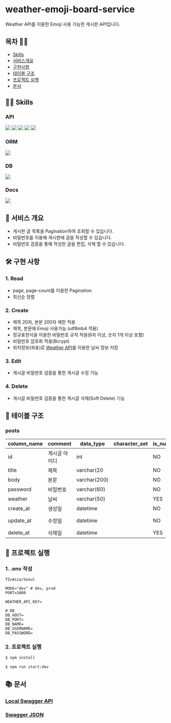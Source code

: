 # weather-emoji-board-service

Weather API를 이용한 Emoji 사용 가능한 게시판 API입니다.

## 목차 🙇‍♂️

- [Skills](#👨‍🔧-skills)
- [서비스개요](#📑-서비스-개요)
- [구현사항](#🛠-구현-사항)
- [테이블 구조](#🚧-테이블-구조)
- [프로젝트 실행](#🚀-프로젝트-실행)
- [문서](#📚-문서)


## 👨‍🔧 Skills

### API

<img src="https://img.shields.io/badge/node-16.17.0-339933?logo=node.js"> 
<img src="https://img.shields.io/badge/TypeScript-4.4.5-3178C6?logo=typescript"> 
<img src="https://img.shields.io/badge/NestJS-9.0.0-E0234E?logo=NestJS">
<img src="https://img.shields.io/badge/bcrypt-5.0.1-green">
<img src="https://img.shields.io/badge/@nestjs/axios-0.1.0-E0234E">

### ORM

<img src="https://img.shields.io/badge/TypeORM-0.3.9-orange">

### DB

<img src="https://img.shields.io/badge/MySQL-8.0.30-blue?logo=mysql">

### Docs

<img src="https://img.shields.io/badge/Swagger-6.1.0-green?logo=swagger">


## 📑 서비스 개요

- 게시판 글 목록을 Pagination하여 조회할 수 있습니다.
- 비밀번호를 이용해 게시판에 글을 작성할 수 있습니다.
- 비밀번호 검증을 통해 작성한 글을 편집, 삭제 할 수 있습니다.


## 🛠 구현 사항

### 1. Read

- page, page-count를 이용한 Pagination
- 최신순 정렬

### 2. Create

- 제목 20자, 본문 200자 제한 적용
- 제목, 본문에 Emoji 사용가능 (utf8mb4 적용)
- 정규표현식을 이용한 비밀번호 규칙 적용(6자 이상, 숫자 1개 이상 포함)
- 비밀번호 암호화 적용(Bcrypt)
- 위치정보(좌표)로 [Weather API](https://www.weatherapi.com)를 이용한 날씨 정보 저장

### 3. Edit

- 게시글 비밀번호 검증을 통한 게시글 수정 기능

### 4. Delete

- 게시글 비밀번호 검증을 통한 게시글 삭제(Soft Delete) 기능


## 🚧 테이블 구조

### **posts**

| column_name | comment       | data_type    | character_set | is_nullable | extra                          |
| ----------- | ------------- | ------------ | ------------- | ----------- | ------------------------------ |
| id          | 게시글 아이디 | int          |               | NO          | PK, auto_increment             |
| title       | 제목          | varchar(20   |               | NO          |                                |
| body        | 본문          | varchar(200) |               | NO          |                                |
| password    | 비밀번호      | varchar(60)  |               | NO          |                                |
| weather     | 날씨          | varchar(50)  |               | YES         |                                |
| create_at   | 생성일        | datetime     |               | NO          | DEFAULT_GENERATED              |
| update_at   | 수정일        | datetime     |               | NO          | on update CURRENT_TIMESTAMP(6) |
| delete_at   | 삭제일        | datetime     |               | YES         |                                |


## 🚀 프로젝트 실행

### 1. .env 작성

```text
TZ=Asia/Seoul

MODE="dev" # dev, prod
PORT=3000

WEATHER_API_KEY=

# DB
DB_HOST=
DB_PORT=
DB_NAME=
DB_USERNAME=
DB_PASSWORD=
```

### 2. 프로젝트 실행

```bash
$ npm install

$ npm run start:dev
```


## 📚 문서

### [Local Swagger API](http://localhost:3000/docs)

### [Swagger JSON](swagger.json)
